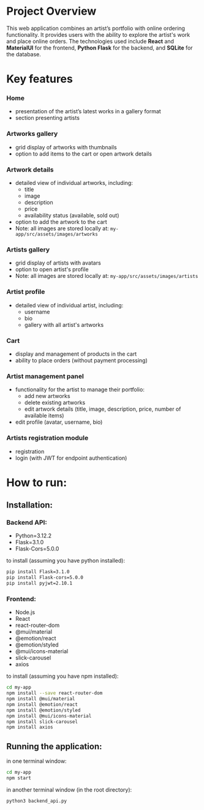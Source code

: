 # Project Overview
This web application combines an artist’s portfolio with online ordering functionality. It provides users with the ability to explore the artist's work and place online orders. The technologies used include **React** and **MaterialUI** for the frontend, **Python Flask** for the backend, and **SQLite** for the database.

# Key features

### Home
* presentation of the artist’s latest works in a gallery format
* section presenting artists

### Artworks gallery
* grid display of artworks with thumbnails
* option to add items to the cart or open artwork details

### Artwork details
* detailed view of individual artworks, including:
    * title
    * image
    * description
    * price
    * availability status (available, sold out)
* option to add the artwork to the cart
* Note: all images are stored locally at: `my-app/src/assets/images/artworks`

### Artists gallery
* grid display of artists with avatars
* option to open artist's profile
* Note: all images are stored locally at: `my-app/src/assets/images/artists`

### Artist profile
* detailed view of individual artist, including:
    * username
    * bio
    * gallery with all artist's artworks

### Cart
* display and management of products in the cart
* ability to place orders (without payment processing)

### Artist management panel
* functionality for the artist to manage their portfolio:
    * add new artworks
    * delete existing artworks
    * edit artwork details (title, image, description, price, number of available items)
* edit profile (avatar, username, bio)

### Artists registration module
* registration
* login (with JWT for endpoint authentication)

# How to run:
## Installation:
### Backend API:
- Python=3.12.2
- Flask=3.1.0
- Flask-Cors=5.0.0

to install (assuming you have python installed):
```bash
pip install Flask=3.1.0
pip install Flask-cors=5.0.0
pip install pyjwt=2.10.1
```

### Frontend:
- Node.js
- React
- react-router-dom
- @mui/material
- @emotion/react
- @emotion/styled
- @mui/icons-material
- slick-carousel
- axios

to install (assuming you have npm installed):
```bash
cd my-app
npm install --save react-router-dom
npm install @mui/material
npm install @emotion/react
npm install @emotion/styled
npm install @mui/icons-material
npm install slick-carousel
npm install axios
```


## Running the application:
in one terminal window:
```bash
cd my-app
npm start
```

in another terminal window (in the root directory):
```bash
python3 backend_api.py
```
